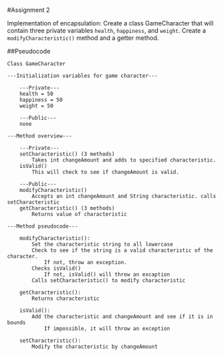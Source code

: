#Assignment 2

Implementation of encapsulation: Create a class GameCharacter that will contain three private variables `health`, `happiness`, and `weight`. Create a `modifyCharacteristic()` method and a getter method.

##Pseudocode

```
Class GameCharacter

---Initialization variables for game character---

	---Private---
	health = 50
	happiness = 50
	weight = 50

	---Public---
	none

---Method overview---

	---Private---
	setCharacteristic() (3 methods)
		Takes int changeAmount and adds to specified characteristic.
	isValid()
		This will check to see if changeAmount is valid.

	---Public---
	modifyCharacteristic()
		Accepts an int changeAmount and String characteristic. calls setCharacteristic
	getCharacteristic() (3 methods)
		Returns value of characteristic
	
---Method pseudocode---

	modifyCharacteristic():
		Set the characteristic string to all lowercase
		Check to see if the string is a valid characteristic of the character.
			If not, throw an exception.
		Checks isValid()
			If not, isValid() will throw an excaption
		Calls setCharacteristic() to modify characteristic

	getCharacteristic():
		Returns characteristic

	isValid():
		Add the characteristic and changeAmount and see if it is in bounds
			If impossible, it will throw an exception

	setCharacteristic():
		Modify the characteristic by changeAmount

```
